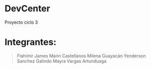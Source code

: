 # DevCenter
Proyecto ciclo 3

# Integrantes:

>Flahimir James Marin Castellanos
>Milena Guayacán 
>Yenderson Sanchez Galindo
>Mayra Vargas Artunduaga

